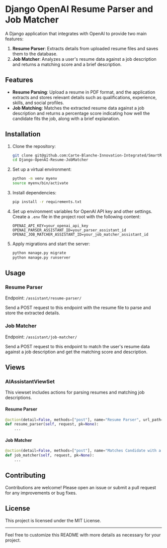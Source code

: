# Django OpenAI Resume Parser and Job Matcher

A Django application that integrates with OpenAI to provide two main features:

1. **Resume Parser**: Extracts details from uploaded resume files and saves them to the database.
2. **Job Matcher**: Analyzes a user's resume data against a job description and returns a matching score and a brief description.

## Features

- **Resume Parsing**: Upload a resume in PDF format, and the application extracts and stores relevant details such as qualifications, experience, skills, and social profiles.
- **Job Matching**: Matches the extracted resume data against a job description and returns a percentage score indicating how well the candidate fits the job, along with a brief explanation.

## Installation

1. Clone the repository:

    ```bash
    git clone git@github.com:Carte-Blanche-Innovation-Integrated/SmartResumeJobMatcher.git
    cd Django-OpenAI-Resume-JobMatcher
    ```

2. Set up a virtual environment:

    ```bash
    python -m venv myenv
    source myenv/bin/activate
    ```

3. Install dependencies:

    ```bash
    pip install -r requirements.txt
    ```

4. Set up environment variables for OpenAI API key and other settings. Create a `.env` file in the project root with the following content:

    ```env
    OPENAI_API_KEY=your_openai_api_key
    OPENAI_PARSER_ASSISTANT_ID=your_parser_assistant_id
    OPENAI_JOB_MATCHER_ASSISTANT_ID=your_job_matcher_assistant_id
    ```

5. Apply migrations and start the server:

    ```bash
    python manage.py migrate
    python manage.py runserver
    ```

## Usage

### Resume Parser

Endpoint: `/assistant/resume-parser/`

Send a POST request to this endpoint with the resume file to parse and store the extracted details.

### Job Matcher

Endpoint: `/assistant/job-matcher/`

Send a POST request to this endpoint to match the user's resume data against a job description and get the matching score and description.


## Views

### AIAssistantViewSet

This viewset includes actions for parsing resumes and matching job descriptions.

#### Resume Parser

```python
@action(detail=False, methods=["post"], name="Resume Parser", url_path="resume-parser")
def resume_parser(self, request, pk=None):
    ...
```

#### Job Matcher

```python
@action(detail=False, methods=["post"], name="Matches Candidate with a Job Description", url_path="job-matcher")
def job_matcher(self, request, pk=None):
    ...
```

## Contributing

Contributions are welcome! Please open an issue or submit a pull request for any improvements or bug fixes.

## License

This project is licensed under the MIT License.

---

Feel free to customize this README with more details as necessary for your project.